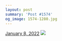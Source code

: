 ```yaml
---
layout: post
summary: 'Post #1574'
og_image: 1574-1280.jpg
---
```


<p>
  <time>
    <a href="/1574">January 8, 2022</a>
  </time>
  <a href="/1574">
    <img src="{{ site.assets_url }}/1574-640.jpg" srcset="{{ site.assets_url }}/1574-320.jpg 320w, {{ site.assets_url }}/1574-640.jpg 640w, {{ site.assets_url }}/1574-960.jpg 960w, {{ site.assets_url }}/1574-1280.jpg 1280w" sizes="(min-width: 700px) 50vw, calc(100vw - 2rem)" />
  </a>
</p>
